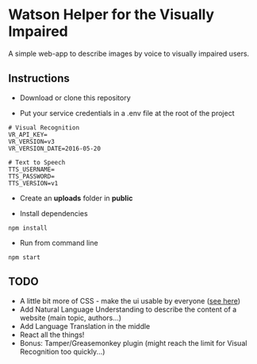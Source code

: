 # Watson Helper for the Visually Impaired

A simple web-app to describe images by voice to visually impaired users. 

## Instructions

- Download or clone this repository

- Put your service credentials in a .env file at the root of the project
```
# Visual Recognition
VR_API_KEY=
VR_VERSION=v3
VR_VERSION_DATE=2016-05-20

# Text to Speech
TTS_USERNAME=
TTS_PASSWORD=
TTS_VERSION=v1
```

- Create an **uploads** folder in **public**  

- Install dependencies

`npm install`

- Run from command line

`npm start`

## TODO

- A little bit more of CSS - make the ui usable by everyone ([see here](http://www.afb.org/info/programs-and-services/technology-evaluation/creating-accessible-websites/123))
- Add Natural Language Understanding to describe the content of a website (main topic, authors...)
- Add Language Translation in the middle
- React all the things!
- Bonus: Tamper/Greasemonkey plugin (might reach the limit for Visual Recognition too quickly...)